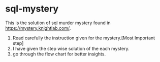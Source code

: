 # sql-mystery
This is the solution of sql murder mystery found in https://mystery.knightlab.com/. 
1. Read carefully the instruction given for the mystery.[Most Important step]
2. I have given the step wise solution of the each mystery.
3. go through the flow chart for better insights.


